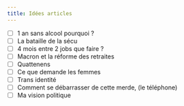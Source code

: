```yaml
---  
title: Idées articles 
---  
```


- [ ] 1 an sans alcool pourquoi ? 
- [ ] La bataille de la sécu 
- [ ] 4 mois entre 2 jobs que faire ? 
- [ ] Macron et la réforme des retraites 
- [ ] Quattenens 
- [ ] Ce que demande les femmes
- [ ] Trans identité 
- [ ] Comment se débarrasser de cette merde, (le téléphone) 
- [ ] Ma vision politique 
